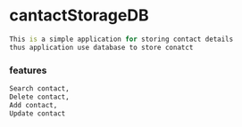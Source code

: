 # cantactStorageDB
```d
This is a simple application for storing contact details 
thus application use database to store conatct
```
### features 
```f
Search contact,
Delete contact,
Add contact,
Update contact
```
